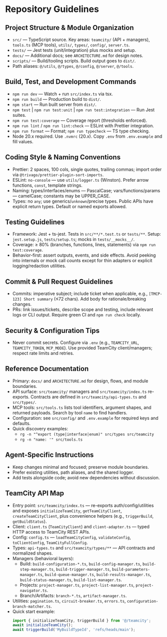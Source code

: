 # Repository Guidelines

## Project Structure & Module Organization
- `src/` — TypeScript source. Key areas: `teamcity/` (API + managers), `tools.ts` (MCP tools), `utils/`, `types/`, `config/`, `server.ts`.
- `tests/` — Jest tests (unit/integration) plus mocks and setup.
- `docs/` — Additional docs; see `ARCHITECTURE.md` for design notes.
- `scripts/` — Build/tooling scripts. Build output goes to `dist/`.
- Path aliases: `@/utils`, `@/types`, `@/config`, `@/server`, `@/tools`.

## Build, Test, and Development Commands
- `npm run dev` — Watch + run `src/index.ts` via tsx.
- `npm run build` — Production build to `dist/`.
- `npm start` — Run built server from `dist/`.
- `npm test` | `npm run test:unit` | `npm run test:integration` — Run Jest suites.
- `npm run test:coverage` — Coverage report (thresholds enforced).
- `npm run lint` / `npm run lint:check` — ESLint with Prettier integration.
- `npm run format` — Format; `npm run typecheck` — TS type checking.
- Node 20.x required. Use `.nvmrc` (20.x). Copy `.env` from `.env.example` and fill values.

## Coding Style & Naming Conventions
- Prettier: 2 spaces, 100 cols, single quotes, trailing commas; import order via `@trivago/prettier-plugin-sort-imports`.
- ESLint: `no-console` — use `utils/logger.ts` (Winston). Prefer arrow functions, `const`, template strings.
- Naming: types/interfaces/enums — PascalCase; vars/functions/params — camelCase; constants may be UPPER_CASE.
- Types: no `any`; use generics/`unknown`/precise types. Public APIs have explicit return types. Default or named exports allowed.

## Testing Guidelines
- Framework: Jest + ts-jest. Tests in `src/**/*.test.ts` or `tests/**`. Setup: `jest.setup.js`, `tests/setup.ts`; mocks in `tests/__mocks__/`.
- Coverage: ≥ 80% (branches, functions, lines, statements) via `npm run test:coverage`.
- Behavior-first: assert outputs, events, and side effects. Avoid peeking into internals or mock call counts except for thin adapters or explicit logging/redaction utilities.

## Commit & Pull Request Guidelines
- Commits: imperative subject; include ticket when applicable, e.g., `[TMCP-123] Short summary` (≤72 chars). Add body for rationale/breaking changes.
- PRs: link issues/tickets, describe scope and testing, include relevant logs or CLI output. Require green CI and `npm run check` locally.

## Security & Configuration Tips
- Never commit secrets. Configure via `.env` (e.g., `TEAMCITY_URL`, `TEAMCITY_TOKEN`, `MCP_MODE`). Use provided TeamCity client/managers; respect rate limits and retries.

## Reference Documentation
- Primary: `docs/` and `ARCHITECTURE.md` for design, flows, and module boundaries.
- API surface: `src/teamcity/` managers and `src/teamcity/index.ts` re-exports. Contracts are defined in `src/teamcity/api-types.ts` and `src/types/`.
- MCP tools: `src/tools.ts` lists tool identifiers, argument shapes, and returned payloads. Search by tool `name` to find handlers.
- Configuration: see `src/config/` and `.env.example` for required keys and defaults.
- Quick discovery examples:
  - `rg -n "^export (type|interface|enum)" src/types src/teamcity`
  - `rg -n "name: '" src/tools.ts`

## Agent-Specific Instructions
- Keep changes minimal and focused; preserve module boundaries.
- Prefer existing utilities, path aliases, and the shared logger.
- Add tests alongside code; avoid new dependencies without discussion.

## TeamCity API Map
- Entry point: `src/teamcity/index.ts` — re-exports auth/config/utilities and exposes `initializeTeamCity`, `getTeamCityClient`, `createTeamCityClient`, plus convenience helpers (e.g., `triggerBuild`, `getBuildStatus`).
- Client: `client.ts` (`TeamCityClient`) and `client-adapter.ts` — typed HTTP access to TeamCity REST APIs.
- Config: `config.ts` — `loadTeamCityConfig`, `validateConfig`, `toClientConfig`, `TeamCityFullConfig`.
- Types: `api-types.ts` and `src/teamcity/types/**` — API contracts and normalized shapes.
- Managers (behavioral layers):
  - Build: `build-configuration-*.ts`, `build-config-manager.ts`, `build-step-manager.ts`, `build-trigger-manager.ts`, `build-parameters-manager.ts`, `build-queue-manager.ts`, `build-results-manager.ts`, `build-status-manager.ts`, `build-list-manager.ts`.
  - Projects: `project-manager.ts`, `project-list-manager.ts`, `project-navigator.ts`.
  - Branch/Artifacts: `branch-*.ts`, `artifact-manager.ts`.
- Utilities: `pagination.ts`, `circuit-breaker.ts`, `errors.ts`, `configuration-branch-matcher.ts`.
- Quick start example:
  ```ts
  import { initializeTeamCity, triggerBuild } from '@/teamcity';
  await initializeTeamCity();
  await triggerBuild('MyBuildTypeId', 'refs/heads/main');
  ```
